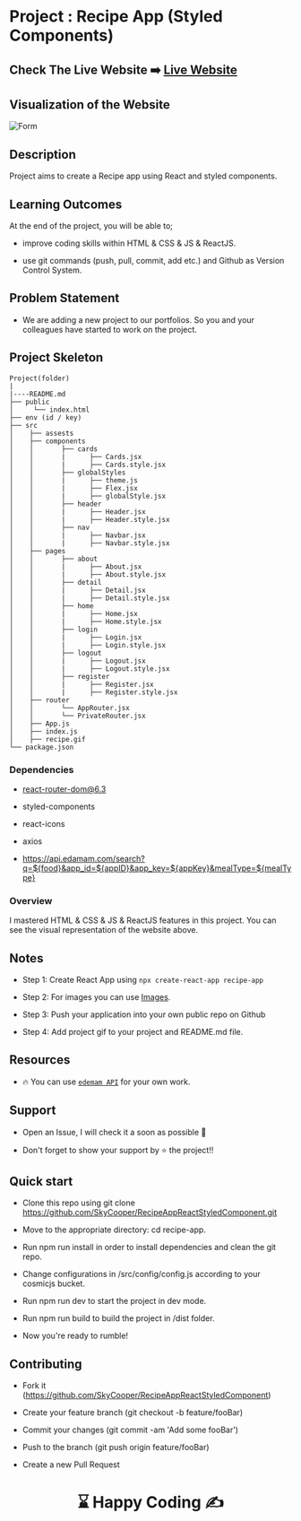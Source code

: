 
# Project : Recipe App (Styled Components)

## Check The Live Website ➡️ [Live Website](https://skycooper.github.io)

## Visualization of the Website

![Form](./recipe.gif)

## Description

Project aims to create a Recipe app using React and styled components.

## Learning Outcomes

At the end of the project, you will be able to;

- improve coding skills within HTML & CSS & JS & ReactJS.

- use git commands (push, pull, commit, add etc.) and Github as Version Control System.

## Problem Statement

- We are adding a new project to our portfolios. So you and your colleagues have started to work on the project.

## Project Skeleton

```
Project(folder)
|
|----README.md
├── public
│     └── index.html
├── env (id / key)
├── src
│    ├── assests
│    ├── components
│    │       ├── cards
│    │       |      ├── Cards.jsx
│    │       |      ├── Cards.style.jsx
│    │       ├── globalStyles
│    │       |      ├── theme.js
│    │       |      ├── Flex.jsx
│    │       |      ├── globalStyle.jsx
│    │       ├── header
│    │       |      ├── Header.jsx
│    │       |      ├── Header.style.jsx
│    │       ├── nav
│    │       |      ├── Navbar.jsx
│    │       |      ├── Navbar.style.jsx
│    ├── pages
│    │       ├── about
│    │       |      ├── About.jsx
│    │       |      ├── About.style.jsx
│    │       ├── detail
│    │       |      ├── Detail.jsx
│    │       |      ├── Detail.style.jsx
│    │       ├── home
│    │       |      ├── Home.jsx
│    │       |      ├── Home.style.jsx
│    │       ├── login
│    │       |      ├── Login.jsx
│    │       |      ├── Login.style.jsx
│    │       ├── logout
│    │       |      ├── Logout.jsx
│    │       |      ├── Logout.style.jsx
│    │       ├── register
│    │       |      ├── Register.jsx
│    │       |      ├── Register.style.jsx
│    ├── router
│    │       └── AppRouter.jsx
│    │       └── PrivateRouter.jsx
│    ├── App.js
│    ├── index.js
│    ├── recipe.gif
└── package.json
```

### Dependencies

- react-router-dom@6.3

- styled-components

- react-icons

- axios

- https://api.edamam.com/search?q=${food}&app_id=${appID}&app_key=${appKey}&mealType=${mealType}


### Overview

I mastered HTML & CSS & JS & ReactJS features in this project.
You can see the visual representation of the website above.

## Notes

- Step 1: Create React App using `npx create-react-app recipe-app`

- Step 2: For images you can use [Images](./src/assets).

- Step 3: Push your application into your own public repo on Github

- Step 4: Add project gif to your project and README.md file.

## Resources

- 🔥 You can use [`edemam API`](https://www.edamam.com/) for your own work.

## Support
- Open an Issue, I will check it a soon as possible 👀

- Don't forget to show your support by  ⭐ the project!!


## Quick start

- Clone this repo using git clone https://github.com/SkyCooper/RecipeAppReactStyledComponent.git

- Move to the appropriate directory: cd recipe-app.

- Run npm run install in order to install dependencies and clean the git repo.

- Change configurations in /src/config/config.js according to your cosmicjs bucket.

- Run npm run dev to start the project in dev mode.

- Run npm run build to build the project in /dist folder.

- Now you're ready to rumble!

## Contributing

- Fork it (https://github.com/SkyCooper/RecipeAppReactStyledComponent)

- Create your feature branch (git checkout -b feature/fooBar)

- Commit your changes (git commit -am 'Add some fooBar')

- Push to the branch (git push origin feature/fooBar)

- Create a new Pull Request


# <center> ⌛ Happy Coding ✍ </center>
